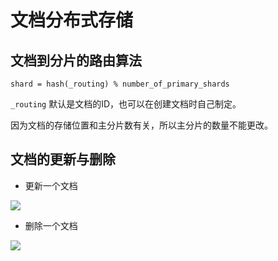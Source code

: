 # 文档分布式存储

## 文档到分片的路由算法

```
shard = hash(_routing) % number_of_primary_shards
```

`_routing` 默认是文档的ID，也可以在创建文档时自己制定。

因为文档的存储位置和主分片数有关，所以主分片的数量不能更改。

## 文档的更新与删除

+ 更新一个文档

![](https://tva1.sinaimg.cn/large/007S8ZIlly1gfet6sd7waj31c10m8tbg.jpg)

+ 删除一个文档

![](https://tva1.sinaimg.cn/large/007S8ZIlly1gfet7cl50sj317m0o67d2.jpg)
